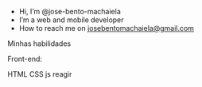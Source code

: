 -  Hi, I’m @jose-bento-machaiela
-  I’m a web and mobile developer
-  How to reach me on josebentomachaiela@gmail.com

Minhas habilidades

Front-end:

HTML CSS js reagir




<!---
jose-bento-machaiela/jose-bento-machaiela is a ✨ special ✨ repository because its `README.md` (this file) appears on your GitHub profile.
You can click the Preview link to take a look at your changes.
--->

